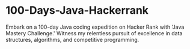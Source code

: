 # 100-Days-Java-Hackerrank
Embark on a 100-day Java coding expedition on Hacker Rank with 'Java Mastery Challenge.' Witness my relentless pursuit of excellence in data structures, algorithms, and competitive programming.


